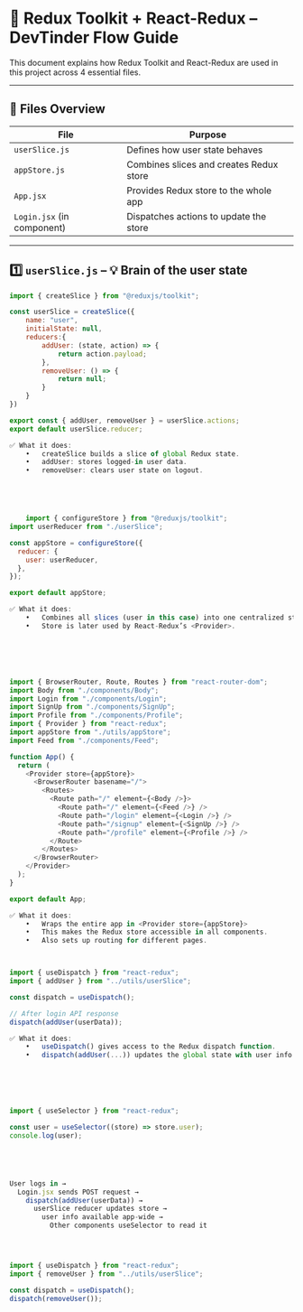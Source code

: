 # 📘 Redux Toolkit + React-Redux – DevTinder Flow Guide

This document explains how Redux Toolkit and React-Redux are used in this project across 4 essential files.

---

## 🔗 Files Overview

| File                       | Purpose                                 |
| -------------------------- | --------------------------------------- |
| `userSlice.js`             | Defines how user state behaves          |
| `appStore.js`              | Combines slices and creates Redux store |
| `App.jsx`                  | Provides Redux store to the whole app   |
| `Login.jsx` (in component) | Dispatches actions to update the store  |

---

## 1️⃣ `userSlice.js` – 💡 Brain of the user state

```js
import { createSlice } from "@reduxjs/toolkit";

const userSlice = createSlice({
    name: "user",
    initialState: null,
    reducers:{
        addUser: (state, action) => {
            return action.payload;
        },
        removeUser: () => {
            return null;
        }
    }
})

export const { addUser, removeUser } = userSlice.actions;
export default userSlice.reducer;

✅ What it does:
	•	createSlice builds a slice of global Redux state.
	•	addUser: stores logged-in user data.
	•	removeUser: clears user state on logout.





    import { configureStore } from "@reduxjs/toolkit";
import userReducer from "./userSlice";

const appStore = configureStore({
  reducer: {
    user: userReducer,
  },
});

export default appStore;

✅ What it does:
	•	Combines all slices (user in this case) into one centralized store.
	•	Store is later used by React-Redux’s <Provider>.






import { BrowserRouter, Route, Routes } from "react-router-dom";
import Body from "./components/Body";
import Login from "./components/Login";
import SignUp from "./components/SignUp";
import Profile from "./components/Profile";
import { Provider } from "react-redux";
import appStore from "./utils/appStore";
import Feed from "./components/Feed";

function App() {
  return (
    <Provider store={appStore}>
      <BrowserRouter basename="/">
        <Routes>
          <Route path="/" element={<Body />}>
            <Route path="/" element={<Feed />} />
            <Route path="/login" element={<Login />} />
            <Route path="/signup" element={<SignUp />} />
            <Route path="/profile" element={<Profile />} />
          </Route>
        </Routes>
      </BrowserRouter>
    </Provider>
  );
}

export default App;

✅ What it does:
	•	Wraps the entire app in <Provider store={appStore}>
	•	This makes the Redux store accessible in all components.
	•	Also sets up routing for different pages.



import { useDispatch } from "react-redux";
import { addUser } from "../utils/userSlice";

const dispatch = useDispatch();

// After login API response
dispatch(addUser(userData));

✅ What it does:
	•	useDispatch() gives access to the Redux dispatch function.
	•	dispatch(addUser(...)) updates the global state with user info.






import { useSelector } from "react-redux";

const user = useSelector((store) => store.user);
console.log(user);





User logs in →
  Login.jsx sends POST request →
    dispatch(addUser(userData)) →
      userSlice reducer updates store →
        user info available app-wide →
          Other components useSelector to read it




import { useDispatch } from "react-redux";
import { removeUser } from "../utils/userSlice";

const dispatch = useDispatch();
dispatch(removeUser());
```
